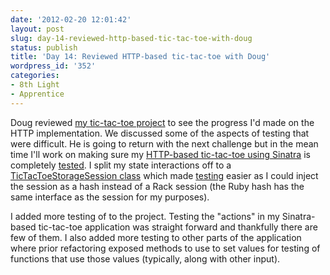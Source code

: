 ```yaml
---
date: '2012-02-20 12:01:42'
layout: post
slug: day-14-reviewed-http-based-tic-tac-toe-with-doug
status: publish
title: 'Day 14: Reviewed HTTP-based tic-tac-toe with Doug'
wordpress_id: '352'
categories:
- 8th Light
- Apprentice
---
```


Doug reviewed [my tic-tac-toe project](https://github.com/cymen/ttt-ruby) to see the progress I'd made on the HTTP implementation. We discussed some of the aspects of testing that were difficult. He is going to return with the next challenge but in the mean time I'll work on making sure my [HTTP-based tic-tac-toe using Sinatra](https://github.com/cymen/ttt-ruby/blob/master/lib/tic_tac_toe_http.rb) is completely [tested](https://github.com/cymen/ttt-ruby/blob/master/spec/tic_tac_toe_http_spec.rb). I split my state interactions off to a [TicTacToeStorageSession class](https://github.com/cymen/ttt-ruby/blob/master/lib/tic_tac_toe_session_storage.rb) which made [testing](https://github.com/cymen/ttt-ruby/blob/master/spec/tic_tac_toe_session_storage_spec.rb) easier as I could inject the session as a hash instead of a Rack session (the Ruby hash has the same interface as the session for my purposes).

I added more testing of to the project. Testing the "actions" in my Sinatra-based tic-tac-toe application was straight forward and thankfully there are few of them. I also added more testing to other parts of the application where prior refactoring exposed methods to use to set values for testing of functions that use those values (typically, along with other input).
